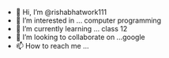 - 👋 Hi, I’m @rishabhatwork111
- 👀 I’m interested in ... computer programming
- 🌱 I’m currently learning ... class 12
- 💞️ I’m looking to collaborate on ...google
- 📫 How to reach me ...

<!---
rishabhatwork111/rishabhatwork111 is a ✨ special ✨ repository because its `README.md` (this file) appears on your GitHub profile.
You can click the Preview link to take a look at your changes.
--->
